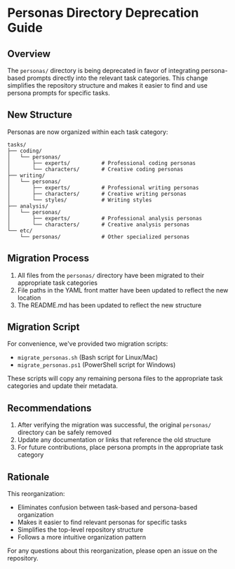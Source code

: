 # Personas Directory Deprecation Guide

## Overview

The `personas/` directory is being deprecated in favor of integrating persona-based prompts directly into the relevant task categories. This change simplifies the repository structure and makes it easier to find and use persona prompts for specific tasks.

## New Structure

Personas are now organized within each task category:

```
tasks/
├── coding/
│   └── personas/
│       ├── experts/          # Professional coding personas
│       └── characters/       # Creative coding personas
├── writing/
│   └── personas/
│       ├── experts/          # Professional writing personas
│       ├── characters/       # Creative writing personas
│       └── styles/           # Writing styles
├── analysis/
│   └── personas/
│       ├── experts/          # Professional analysis personas
│       └── characters/       # Creative analysis personas
└── etc/
    └── personas/             # Other specialized personas
```

## Migration Process

1. All files from the `personas/` directory have been migrated to their appropriate task categories
2. File paths in the YAML front matter have been updated to reflect the new location
3. The README.md has been updated to reflect the new structure

## Migration Script

For convenience, we've provided two migration scripts:
- `migrate_personas.sh` (Bash script for Linux/Mac)
- `migrate_personas.ps1` (PowerShell script for Windows)

These scripts will copy any remaining persona files to the appropriate task categories and update their metadata.

## Recommendations

1. After verifying the migration was successful, the original `personas/` directory can be safely removed
2. Update any documentation or links that reference the old structure
3. For future contributions, place persona prompts in the appropriate task category

## Rationale

This reorganization:
- Eliminates confusion between task-based and persona-based organization
- Makes it easier to find relevant personas for specific tasks
- Simplifies the top-level repository structure
- Follows a more intuitive organization pattern

For any questions about this reorganization, please open an issue on the repository.
